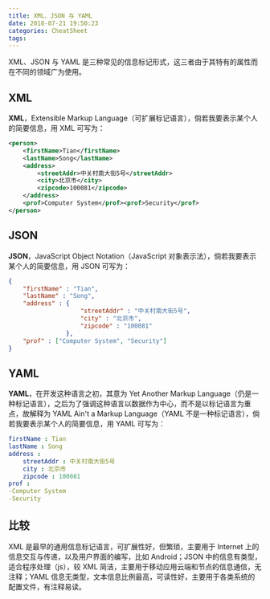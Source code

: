 ```yaml
---
title: XML、JSON 与 YAML
date: 2018-07-21 19:50:23
categories: CheatSheet
tags:
---
```


XML、JSON 与 YAML 是三种常见的信息标记形式，这三者由于其特有的属性而在不同的领域广为使用。

## XML

**XML**，Extensible Markup Language（可扩展标记语言），倘若我要表示某个人的简要信息，用 XML 可写为：

```xml
<person>
    <firstName>Tian</firstName>
    <lastName>Song</lastName>
    <address>
        <streetAddr>中关村南大街5号</streetAddr>
        <city>北京市</city>
        <zipcode>100081</zipcode>
    </address>
    <prof>Computer System</prof><prof>Security</prof>
</person>
```

## JSON

**JSON**，JavaScript Object Notation（JavaScript 对象表示法），倘若我要表示某个人的简要信息，用 JSON 可写为：

```json
{
    "firstName" : "Tian",
    "lastName" : "Song",
    "address" : {
                    "streetAddr" : "中关村南大街5号",
                    "city" : "北京市",
                    "zipcode" : "100081"
                },
    "prof" : ["Computer System", "Security"]
}
```

## YAML

**YAML**，在开发这种语言之初，其意为 Yet Another Markup Language（仍是一种标记语言），之后为了强调这种语言以数据作为中心，而不是以标记语言为重点，故解释为 YAML Ain't a Markup Language（YAML 不是一种标记语言），倘若我要表示某个人的简要信息，用 YAML 可写为：

```yaml
firstName : Tian
lastName : Song
address :
    streetAddr : 中关村南大街5号
    city : 北京市
    zipcode : 100081
prof :
-Computer System
-Security
```

## 比较

XML 是最早的通用信息标记语言，可扩展性好，但繁琐，主要用于 Internet 上的信息交互与传递，以及用户界面的编写，比如 Android；JSON 中的信息有类型，适合程序处理（js），较 XML 简洁，主要用于移动应用云端和节点的信息通信，无注释；YAML 信息无类型，文本信息比例最高，可读性好，主要用于各类系统的配置文件，有注释易读。
